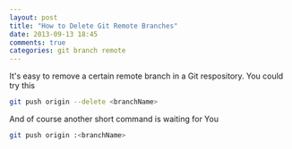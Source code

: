 ```yaml
---
layout: post
title: "How to Delete Git Remote Branches"
date: 2013-09-13 18:45
comments: true
categories: git branch remote 
---
```

It's easy to remove a certain remote branch in a Git respository.
You could try this 
```bash
git push origin --delete <branchName>
```
And of course another short command is waiting for You
```bash
git push origin :<branchName>
```
